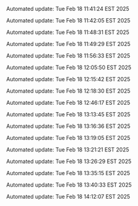
Automated update: Tue Feb 18 11:41:24 EST 2025

Automated update: Tue Feb 18 11:42:05 EST 2025

Automated update: Tue Feb 18 11:48:31 EST 2025

Automated update: Tue Feb 18 11:49:29 EST 2025

Automated update: Tue Feb 18 11:56:33 EST 2025

Automated update: Tue Feb 18 12:05:50 EST 2025

Automated update: Tue Feb 18 12:15:42 EST 2025

Automated update: Tue Feb 18 12:18:30 EST 2025

Automated update: Tue Feb 18 12:46:17 EST 2025

Automated update: Tue Feb 18 13:13:45 EST 2025

Automated update: Tue Feb 18 13:16:36 EST 2025

Automated update: Tue Feb 18 13:19:05 EST 2025

Automated update: Tue Feb 18 13:21:21 EST 2025

Automated update: Tue Feb 18 13:26:29 EST 2025

Automated update: Tue Feb 18 13:35:15 EST 2025

Automated update: Tue Feb 18 13:40:33 EST 2025

Automated update: Tue Feb 18 14:12:07 EST 2025
